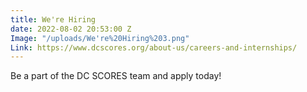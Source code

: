 ```yaml
---
title: We're Hiring
date: 2022-08-02 20:53:00 Z
Image: "/uploads/We're%20Hiring%203.png"
Link: https://www.dcscores.org/about-us/careers-and-internships/
---
```


Be a part of the DC SCORES team and apply today!